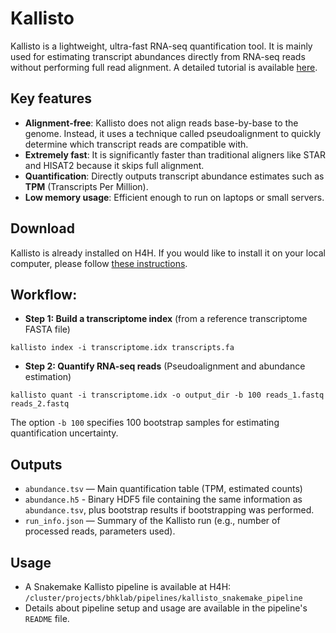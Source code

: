 # Kallisto

Kallisto is a lightweight, ultra-fast RNA-seq quantification tool.
It is mainly used for estimating transcript abundances directly from RNA-seq reads without performing full read alignment.
A detailed tutorial is available [here](https://pachterlab.github.io/kallisto/starting).

## Key features
 - **Alignment-free**:
Kallisto does not align reads base-by-base to the genome.
Instead, it uses a technique called pseudoalignment to quickly determine which transcript reads are compatible with.
 - **Extremely fast**:
It is significantly faster than traditional aligners like STAR and HISAT2 because it skips full alignment.
 - **Quantification**:
Directly outputs transcript abundance estimates such as **TPM** (Transcripts Per Million).
 - **Low memory usage**:
Efficient enough to run on laptops or small servers.

## Download
Kallisto is already installed on H4H. 
If you would like to install it on your local computer, please follow [these instructions](https://pachterlab.github.io/kallisto/download). 

## Workflow:
 - **Step 1: Build a transcriptome index** (from a reference transcriptome FASTA file)
```
kallisto index -i transcriptome.idx transcripts.fa
```
 - **Step 2: Quantify RNA-seq reads** (Pseudoalignment and abundance estimation)
```
kallisto quant -i transcriptome.idx -o output_dir -b 100 reads_1.fastq reads_2.fastq
```
The option `-b 100` specifies 100 bootstrap samples for estimating quantification uncertainty.

## Outputs
 - `abundance.tsv` — Main quantification table (TPM, estimated counts)
 - `abundance.h5` - Binary HDF5 file containing the same information as `abundance.tsv`, plus bootstrap results if bootstrapping was performed.
 - `run_info.json` — Summary of the Kallisto run (e.g., number of processed reads, parameters used).


## Usage
 - A Snakemake Kallisto pipeline is available at H4H: `/cluster/projects/bhklab/pipelines/kallisto_snakemake_pipeline`
 - Details about pipeline setup and usage are available in the pipeline's `README` file. 